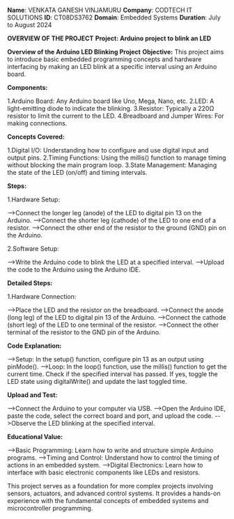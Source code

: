 **Name**: VENKATA GANESH VINJAMURU
**Company**: CODTECH IT SOLUTIONS
**ID**: CT08DS3762
**Domain**: Embedded Systems
**Duration**: July to August 2024

**OVERVIEW OF THE PROJECT**
**Project: Arduino project to blink an LED**

**Overview of the Arduino LED Blinking Project**
**Objective:**
This project aims to introduce basic embedded programming concepts and hardware interfacing by making an LED blink at a specific interval using an Arduino board.

**Components:**

1.Arduino Board: Any Arduino board like Uno, Mega, Nano, etc.
2.LED: A light-emitting diode to indicate the blinking.
3.Resistor: Typically a 220Ω resistor to limit the current to the LED.
4.Breadboard and Jumper Wires: For making connections.

**Concepts Covered:**

1.Digital I/O: Understanding how to configure and use digital input and output pins.
2.Timing Functions: Using the millis() function to manage timing without blocking the main program loop.
3.State Management: Managing the state of the LED (on/off) and timing intervals.

**Steps:**

1.Hardware Setup:

-->Connect the longer leg (anode) of the LED to digital pin 13 on the Arduino.
-->Connect the shorter leg (cathode) of the LED to one end of a resistor.
-->Connect the other end of the resistor to the ground (GND) pin on the Arduino.

2.Software Setup:

-->Write the Arduino code to blink the LED at a specified interval.
-->Upload the code to the Arduino using the Arduino IDE.

**Detailed Steps:**

1.Hardware Connection:

-->Place the LED and the resistor on the breadboard.
-->Connect the anode (long leg) of the LED to digital pin 13 of the Arduino.
-->Connect the cathode (short leg) of the LED to one terminal of the resistor.
-->Connect the other terminal of the resistor to the GND pin of the Arduino.

**Code Explanation:**

-->Setup: In the setup() function, configure pin 13 as an output using pinMode().
-->Loop: In the loop() function, use the millis() function to get the current time. Check if the specified interval has passed. If yes, toggle the LED state using digitalWrite() and update the last toggled time.

**Upload and Test:**

-->Connect the Arduino to your computer via USB.
-->Open the Arduino IDE, paste the code, select the correct board and port, and upload the code.
-->Observe the LED blinking at the specified interval.

**Educational Value:**

-->Basic Programming: Learn how to write and structure simple Arduino programs.
-->Timing and Control: Understand how to control the timing of actions in an embedded system.
-->Digital Electronics: Learn how to interface with basic electronic components like LEDs and resistors.

This project serves as a foundation for more complex projects involving sensors, actuators, and advanced control systems. It provides a hands-on experience with the fundamental concepts of embedded systems and microcontroller programming.

